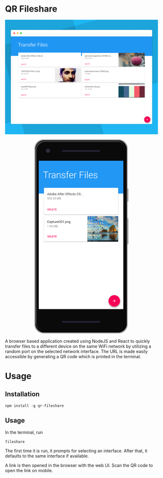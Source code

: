 # QR Fileshare

![Desktop Web Screenshot](assets/web-desktop-screenshot.png?raw=true)
<p align="center">
  <img height="640" src="/assets/web-mobile-screenshot.png">
</p>

A browser based application created using NodeJS and React to quickly transfer files to a different device on the same WiFi network by utilizing a random port on the selected network interface. The URL is made easily accessible by generating a QR code which is printed in the terminal.

# Usage

## Installation
```shell
npm install -g qr-fileshare
```
## Usage
In the terminal, run
```shell
fileshare
```
The first time it is run, it prompts for selecting an interface. After that, it defaults to the same interface if available.

A link is then opened in the browser with the web UI. Scan the QR code to open the link on mobile.

